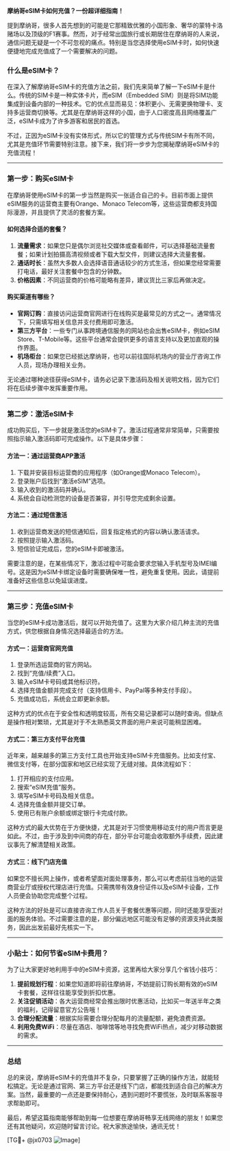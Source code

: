 **摩纳哥eSIM卡如何充值？一份超详细指南！**

提到摩纳哥，很多人首先想到的可能是它那精致优雅的小国形象、奢华的蒙特卡洛赌场以及顶级的F1赛事。然而，对于经常出国旅行或长期居住在摩纳哥的人来说，通信问题无疑是一个不可忽视的痛点。特别是当您选择使用eSIM卡时，如何快速便捷地完成充值成了一个需要解决的问题。

### 什么是eSIM卡？

在深入了解摩纳哥eSIM卡的充值方法之前，我们先来简单了解一下eSIM卡是什么。传统的SIM卡是一种实体卡片，而eSIM（Embedded SIM）则是将SIM功能集成到设备内部的一种技术。它的优点显而易见：体积更小、无需更换物理卡、支持多运营商切换等。尤其是在摩纳哥这样的小国，由于人口密度高且网络覆盖广泛，eSIM卡成为了许多游客和居民的首选。

不过，正因为eSIM卡没有实体形式，所以它的管理方式与传统SIM卡有所不同，尤其是充值环节需要特别注意。接下来，我们将一步步为您揭秘摩纳哥eSIM卡的充值流程！

---

### 第一步：购买eSIM卡

在摩纳哥使用eSIM卡的第一步当然是购买一张适合自己的卡。目前市面上提供eSIM服务的运营商主要有Orange、Monaco Telecom等，这些运营商都支持国际漫游，并且提供了灵活的套餐方案。

#### 如何选择合适的套餐？
1. **流量需求**：如果您只是偶尔浏览社交媒体或查看邮件，可以选择基础流量套餐；如果计划拍摄高清视频或者下载大型文件，则建议选择大流量套餐。
2. **通话时长**：虽然大多数人会选择语音通话较少的方式生活，但如果您经常需要打电话，最好关注套餐中包含的分钟数。
3. **价格因素**：不同运营商的价格可能略有差异，建议货比三家后再做决定。

#### 购买渠道有哪些？
- **官网订购**：直接访问运营商官网进行在线购买是最常见的方式之一。通常情况下，只需填写相关信息并支付费用即可激活。
- **第三方平台**：一些专门从事跨境通信服务的网站也会出售eSIM卡，例如eSIM Store、T-Mobile等。这些平台通常会提供更多的语言支持以及更加直观的操作界面。
- **机场柜台**：如果您已经抵达摩纳哥，也可以前往国际机场内的营业厅咨询工作人员，现场办理相关业务。

无论通过哪种途径获得eSIM卡，请务必记录下激活码及相关说明文档，因为它们将在后续步骤中发挥重要作用。

---

### 第二步：激活eSIM卡

成功购买后，下一步就是激活您的eSIM卡了。激活过程通常非常简单，只需要按照指示输入激活码即可完成操作。以下是具体步骤：

#### 方法一：通过运营商APP激活
1. 下载并安装目标运营商的应用程序（如Orange或Monaco Telecom）。
2. 登录账户后找到“激活eSIM”选项。
3. 输入收到的激活码并确认。
4. 系统会自动检测您的设备是否兼容，并引导您完成剩余设置。

#### 方法二：通过短信激活
1. 收到运营商发送的短信通知后，回复指定格式的内容以确认激活请求。
2. 按照提示输入激活码。
3. 短信验证完成后，您的eSIM卡即被激活。

需要注意的是，在某些情况下，激活过程中可能会要求您输入手机型号及IMEI编号。这是因为eSIM卡绑定设备时需要确保唯一性，避免重复使用。因此，请提前准备好这些信息以免延误进度。

---

### 第三步：充值eSIM卡

当您的eSIM卡成功激活后，就可以开始充值了。这里为大家介绍几种主流的充值方式，供您根据自身情况选择最适合的方法。

#### 方式一：运营商官网充值
1. 登录所选运营商的官方网站。
2. 找到“充值/续费”入口。
3. 输入eSIM卡号码或其他标识符。
4. 选择充值金额并完成支付（支持信用卡、PayPal等多种支付手段）。
5. 充值成功后，系统会立即更新余额。

这种方式的优点在于安全性和透明度较高，所有交易记录都可以随时查询。但缺点是操作相对繁琐，尤其是对于不太熟悉英文界面的用户来说可能稍显困难。

#### 方式二：第三方支付平台充值
近年来，越来越多的第三方支付工具也开始支持eSIM卡充值服务。比如支付宝、微信支付等，在部分国家和地区已经实现了无缝对接。具体流程如下：
1. 打开相应的支付应用。
2. 搜索“eSIM充值”服务。
3. 填写eSIM卡号码及相关信息。
4. 选择充值金额并提交订单。
5. 使用已有账户余额或绑定银行卡完成付款。

这种方式的最大优势在于方便快捷，尤其是对于习惯使用移动支付的用户而言更是如此。不过，由于涉及到中间商的存在，部分平台可能会收取额外手续费，因此建议事先了解清楚相关政策。

#### 方式三：线下门店充值
如果您不擅长网上操作，或者希望面对面处理事务，那么可以考虑前往当地的运营商营业厅或授权代理店进行充值。只需携带有效身份证件以及eSIM卡设备，工作人员便会协助您完成整个过程。

这种方法的好处是可以直接咨询工作人员关于套餐优惠等问题，同时还能享受面对面的服务体验。不过需要注意的是，部分偏远地区可能没有足够的资源支持此类服务，因此出发前最好先核实一下。

---

### 小贴士：如何节省eSIM卡费用？

为了让大家更好地利用手中的eSIM卡资源，这里再给大家分享几个省钱小技巧：

1. **提前规划行程**：如果您知道即将前往摩纳哥，不妨提前订购长期有效的eSIM卡套餐，这样往往能享受到折扣优惠。
2. **关注促销活动**：各大运营商经常会推出限时优惠活动，比如买一年送半年之类的福利，记得留意官方公告哦！
3. **合理分配流量**：根据实际需要合理分配每月的流量配额，避免浪费资源。
4. **利用免费WiFi**：尽量在酒店、咖啡馆等地寻找免费WiFi热点，减少对移动数据的需求。

---

### 总结

总的来说，摩纳哥eSIM卡的充值并不复杂，只要掌握了正确的操作方法，就能轻松搞定。无论是通过官网、第三方平台还是线下门店，都能找到适合自己的解决方案。当然，最重要的一点还是要保持耐心，遇到问题时不要慌张，及时联系客服寻求帮助即可。

最后，希望这篇指南能够帮助到每一位想要在摩纳哥畅享无线网络的朋友！如果您还有其他疑问，欢迎随时留言讨论。祝大家旅途愉快，通讯无忧！

[TG💪+ @jx0703 ![Image](https://github.com/user-attachments/assets/dbca1d08-cadb-493c-b0ec-ad6f7a83f270)]